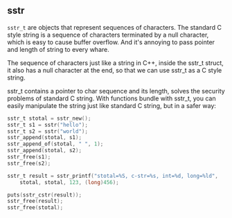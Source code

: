 sstr
--- 

`sstr_t` are objects that represent sequences of characters.
The standard C style string is a sequence of characters terminated
by a null character, which is easy to cause buffer overflow. And it's
annoying to pass pointer and length of string to every whare.

The sequence of characters just like a string in C++, inside the sstr_t
struct, it also has a null character at the end, so that we can use
sstr_t as a C style string.

sstr_t contains a pointer to char sequence and its length, solves the
security problems of standard C string. With functions bundle with sstr_t,
you can easily manipulate the string just like standard C string, but in a
safer way:

```C
sstr_t stotal = sstr_new();
sstr_t s1 = sstr("hello");
sstr_t s2 = sstr("world");
sstr_append(stotal, s1);
sstr_append_of(stotal, " ", 1);
sstr_append(stotal, s2);
sstr_free(s1);
sstr_free(s2);

sstr_t result = sstr_printf("stotal=%S, c-str=%s, int=%d, long=%ld",
    stotal, stotal, 123, (long)456);

puts(sstr_cstr(result));
sstr_free(result);
sstr_free(stotal);
```
